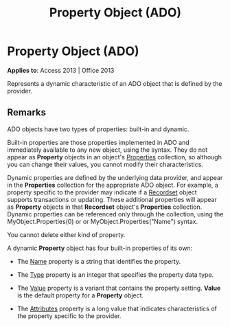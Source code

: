 ﻿---
title: Property Object (ADO)
TOCTitle: Property Object (ADO)
ms:assetid: eec318fd-f5ed-d9ef-9830-848439a8914d
ms:mtpsurl: https://msdn.microsoft.com/library/JJ250210(v=office.15)
ms:contentKeyID: 48548567
ms.date: 09/18/2015
mtps_version: v=office.15
---

# Property Object (ADO)


**Applies to**: Access 2013 | Office 2013

Represents a dynamic characteristic of an ADO object that is defined by the provider.

## Remarks

ADO objects have two types of properties: built-in and dynamic.

Built-in properties are those properties implemented in ADO and immediately available to any new object, using the syntax. They do not appear as **Property** objects in an object's [Properties](properties-collection-ado.md) collection, so although you can change their values, you cannot modify their characteristics.

Dynamic properties are defined by the underlying data provider, and appear in the **Properties** collection for the appropriate ADO object. For example, a property specific to the provider may indicate if a [Recordset](recordset-object-ado.md) object supports transactions or updating. These additional properties will appear as **Property** objects in that **Recordset** object's **Properties** collection. Dynamic properties can be referenced only through the collection, using the MyObject.Properties(0) or or MyObject.Properties("Name") syntax.

You cannot delete either kind of property.

A dynamic **Property** object has four built-in properties of its own:

  - The [Name](name-property-ado.md) property is a string that identifies the property.

  - The [Type](type-property-ado.md) property is an integer that specifies the property data type.

  - The [Value](value-property-ado.md) property is a variant that contains the property setting. **Value** is the default property for a **Property** object.

  - The [Attributes](attributes-property-ado.md) property is a long value that indicates characteristics of the property specific to the provider.

